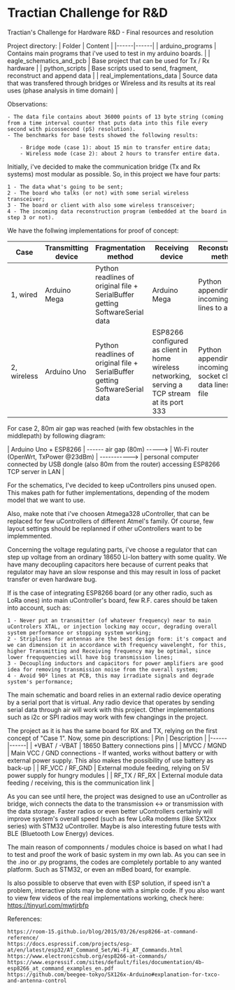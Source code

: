 # Tractian Challenge for R&D

Tractian's Challenge for Hardware R&D - Final resources and resolution

Project directory:
| Folder | Content | 
|------|------|
| arduino_programs | Contains main programs that i've used to test in my arduino boards. |
| eagle_schematics_and_pcb | Base project that can be used for Tx / Rx hardware |
| python_scripts | Base scripts used to send, fragment, reconstruct and append data |
| real_implementations_data | Source data that was transfered through bridges or Wireless and its results at its real uses (phase analysis in time domain) |

Observations: 

	- The data file contains about 36000 points of 13 byte string (coming from a time interval counter that puts data into this file every second with picossecond (pS) resolution).
	- The benchmarks for base tests showed the following results:

		- Bridge mode (case 1): about 15 min to transfer entire data;
		- Wireless mode (case 2): about 2 hours to transfer entire data.

Initially, i've decided to make the communication bridge (Tx and Rx systems) most modular as possible. So, in this project we have four parts:

	1 - The data what's going to be sent;
	2 - The board who talks (or not) with some serial wireless transceiver;
	3 - The board or client with also some wireless transceiver;
	4 - The incoming data reconstruction program (embedded at the board in step 3 or not).

We have the follwing implementations for proof of concept:

| Case | Transmitting device | Fragmentation method | Receiving device | Reconstruction method | 
|------|------|------|------|------|
| 1, wired | Arduino Mega | Python readlines of original file + SerialBuffer getting SoftwareSerial data | Arduino Mega | Python appending incoming serial lines to a file |
| 2, wireless | Arduino Uno | Python readlines of original file + SerialBuffer getting SoftwareSerial data | ESP8266 configured as client in home wireless networking, serving a TCP stream at its port 333 | Python appending incoming socket client data lines to a file |

For case 2, 80m air gap was reached (with few obstachles in the middlepath) by following  diagram:

| Arduino Uno + ESP8266 | ------ air gap (80m) -----> | Wi-Fi router (OpenWrt, TxPower @23dBm) | -----------> | personal computer connected by USB dongle (also 80m from the router) accessing ESP8266 TCP server in LAN |

For the schematics, I've decided to keep uControllers pins unused open. This makes path for futher implementations, depending of the modem model that we want to use. 

Also, make note that i've choosen Atmega328 uController, that can be replaced for few uControllers of different Atmel's family. Of course, few layout settings should be replanned if other uControllers want to be implemmented. 

Concerning the voltage regulating parts, i've choose a regulator that can step up voltage from an ordinary 18650 Li-Ion battery with some quality. We have many decoupling capacitors here because of current peaks that regulator may have an slow response and this may result in loss of packet transfer or even hardware bug. 

If is the case of integrating ESP8266 board (or any other radio, such as LoRa ones) into main uController's board, few R.F. cares should be taken into account, such as:

	1 - Never put an transmitter (of whatever frequency) near to main uControlers XTAL, or injection locking may occur, degrading overall system performance or stopping system working;
	2 - Striplines for antennas are the best design form: it's compact and we can dimension it in accordance with frequency wavelenght, for this, higher Transmitting and Receiving frequency may be optimal, since lower freququencies will have big transmission lines;
	3 - Decoupling inductors and capacitors for power amplifiers are good idea for removing transmission noise from the overall system;
	4 - Avoid 90º lines at PCB, this may irradiate signals and degrade system's performance;

The main schematic and board relies in an external radio device operating by a serial port that is virtual. Any radio device that operates by sending serial data through air will work with this project. Other implementations such as i2c or SPI radios may work with few changings in the project.

The project as it is has the same board for RX and TX, relying on the first concept of "Case 1". Now, some pin descriptions:
| Pin | Description |
|------|------|
| +VBAT / -VBAT | 18650 Battery connections pins |
| MVCC / MGND | Main VCC / GND connections - If wanted, works without battery or with external power supply. This also makes the possibility of use battery as back-up |
| RF_VCC / RF_GND | External module feeding, relying on 5V power supply for hungry modules |
| RF_TX / RF_RX | External module data feeding / receiving, this is the communication link |

As you can see until here, the project was designed to use an uController as bridge, wich connects the data to the transmission <-> or transmission with the data storage.
Faster radios or even better uControllers certainly will improve system's overall speed (such as few LoRa modems (like SX12xx series) with STM32 uController. Maybe is also interesting future tests with BLE (Bluetooth Low Energy) devices. 

The main reason of componnents / modules choice is based on what I had to test and proof the work of basic system in my own lab. As you can see in the .ino or .py programs, the codes are completely portable to any wanted platform. Such as STM32, or even an mBed board, for example. 

Is also possible to observe that even with ESP solution, if speed isn't a problem, interactive plots may be done with a simple code. If you also want to view few videos of the real implementations working, check here: https://tinyurl.com/mwtjrbfp

References:

	https://room-15.github.io/blog/2015/03/26/esp8266-at-command-reference/
	https://docs.espressif.com/projects/esp-at/en/latest/esp32/AT_Command_Set/Wi-Fi_AT_Commands.html
	https://www.electronicshub.org/esp8266-at-commands/
	https://www.espressif.com/sites/default/files/documentation/4b-esp8266_at_command_examples_en.pdf
	https://github.com/beegee-tokyo/SX126x-Arduino#explanation-for-txco-and-antenna-control
